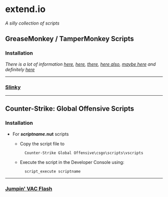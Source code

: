 # extend.io
_A silly collection of scripts_

## GreaseMonkey / TamperMonkey Scripts

### Installation

_There is a lot of information [here](https://greasyfork.org/en), [here](https://www.userscript.zone/howto), [there](https://openuserjs.org/), [here also](https://gist.github.com/search?l=JavaScript&o=desc&q=%22%3D%3DUserScript%3D%3D%22&s=updated), [maybe here](https://www.tampermonkey.net/scripts.php) and definitely [here](https://www.google.com)_

--------------------

### [Slinky](https://github.com/KayserSoze42/extend.io/tree/main/src/SlinkySearch/JS)

--------------------

## Counter-Strike: Global Offensive Scripts

### Installation

- For _**scriptname**_**.nut** scripts
    
    * Copy the script file to 
    
            Counter-Strike Global Offensive\csgo\scripts\vscripts
            
    * Execute the script in the Developer Console using:
    
            script_execute scriptname
            
--------------------

### [Jumpin' VAC Flash](https://github.com/KayserSoze42/extend.io/tree/main/src/jumpinvacflash)
